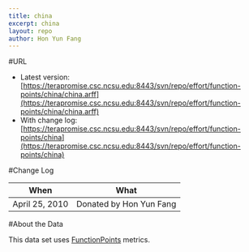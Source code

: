 ```yaml
---
title: china
excerpt: china
layout: repo
author: Hon Yun Fang
---
```



#URL

  * Latest version:[https://terapromise.csc.ncsu.edu:8443/svn/repo/effort/function-points/china/china.arff](https://terapromise.csc.ncsu.edu:8443/svn/repo/effort/function-points/china/china.arff)
  * With change log:[https://terapromise.csc.ncsu.edu:8443/svn/repo/effort/function-points/china](https://terapromise.csc.ncsu.edu:8443/svn/repo/effort/function-points/china)

#Change Log

When | What
---- | ----
April 25, 2010 | Donated by Hon Yun Fang

#About the Data 

This data set uses [FunctionPoints](/repo/effort/function-points/) metrics.

